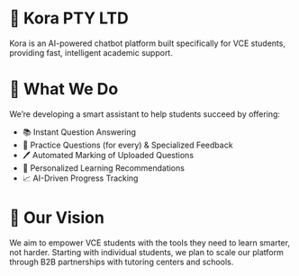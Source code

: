 # 🧠 Kora PTY LTD
Kora is an AI-powered chatbot platform built specifically for VCE students, providing fast, intelligent academic support.

# 🚀 What We Do
We’re developing a smart assistant to help students succeed by offering:

- 📚 Instant Question Answering 
- 📝 Practice Questions (for every) & Specialized Feedback 
- 🖊️ Automated Marking of Uploaded Questions 
- 🎯 Personalized Learning Recommendations 
- 📈 AI-Driven Progress Tracking

# 🎯 Our Vision
We aim to empower VCE students with the tools they need to learn smarter, not harder.
Starting with individual students, we plan to scale our platform through B2B partnerships with tutoring centers and schools.
